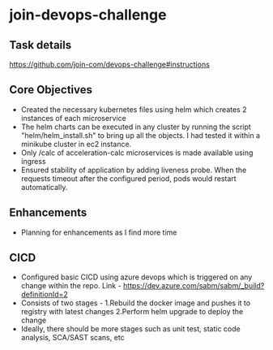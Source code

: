 # join-devops-challenge

## Task details
https://github.com/join-com/devops-challenge#instructions

## Core Objectives
- Created the necessary kubernetes files using helm which creates 2 instances of each microservice
- The helm charts can be executed in any cluster by running the script "helm/helm_install.sh" to bring up all the objects. I had tested it within a minikube cluster in ec2 instance. 
- Only /calc of acceleration-calc microservices is made available using ingress
- Ensured stability of application by adding liveness probe. When the requests timeout after the configured period, pods would restart automatically. 

## Enhancements
- Planning for enhancements as I find more time

## CICD
- Configured basic CICD using azure devops which is triggered on any change within the repo. Link - https://dev.azure.com/sabm/sabm/_build?definitionId=2 
- Consists of two stages - 1.Rebuild the docker image and pushes it to registry with latest changes  2.Perform helm upgrade to deploy the change
- Ideally, there should be more stages such as unit test, static code analysis, SCA/SAST scans, etc
